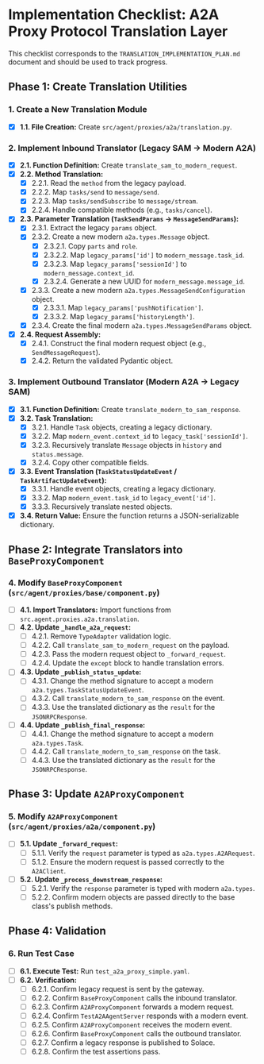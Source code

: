 # Implementation Checklist: A2A Proxy Protocol Translation Layer

This checklist corresponds to the `TRANSLATION_IMPLEMENTATION_PLAN.md` document and should be used to track progress.

## Phase 1: Create Translation Utilities

### 1. Create a New Translation Module

- [x] **1.1. File Creation:** Create `src/agent/proxies/a2a/translation.py`.

### 2. Implement Inbound Translator (Legacy SAM -> Modern A2A)

- [x] **2.1. Function Definition:** Create `translate_sam_to_modern_request`.
- [x] **2.2. Method Translation:**
    - [x] 2.2.1. Read the `method` from the legacy payload.
    - [x] 2.2.2. Map `tasks/send` to `message/send`.
    - [x] 2.2.3. Map `tasks/sendSubscribe` to `message/stream`.
    - [x] 2.2.4. Handle compatible methods (e.g., `tasks/cancel`).
- [x] **2.3. Parameter Translation (`TaskSendParams` -> `MessageSendParams`):**
    - [x] 2.3.1. Extract the legacy `params` object.
    - [x] 2.3.2. Create a new modern `a2a.types.Message` object.
        - [x] 2.3.2.1. Copy `parts` and `role`.
        - [x] 2.3.2.2. Map `legacy_params['id']` to `modern_message.task_id`.
        - [x] 2.3.2.3. Map `legacy_params['sessionId']` to `modern_message.context_id`.
        - [x] 2.3.2.4. Generate a new UUID for `modern_message.message_id`.
    - [x] 2.3.3. Create a new modern `a2a.types.MessageSendConfiguration` object.
        - [x] 2.3.3.1. Map `legacy_params['pushNotification']`.
        - [x] 2.3.3.2. Map `legacy_params['historyLength']`.
    - [x] 2.3.4. Create the final modern `a2a.types.MessageSendParams` object.
- [x] **2.4. Request Assembly:**
    - [x] 2.4.1. Construct the final modern request object (e.g., `SendMessageRequest`).
    - [x] 2.4.2. Return the validated Pydantic object.

### 3. Implement Outbound Translator (Modern A2A -> Legacy SAM)

- [x] **3.1. Function Definition:** Create `translate_modern_to_sam_response`.
- [x] **3.2. Task Translation:**
    - [x] 3.2.1. Handle `Task` objects, creating a legacy dictionary.
    - [x] 3.2.2. Map `modern_event.context_id` to `legacy_task['sessionId']`.
    - [x] 3.2.3. Recursively translate `Message` objects in `history` and `status.message`.
    - [x] 3.2.4. Copy other compatible fields.
- [x] **3.3. Event Translation (`TaskStatusUpdateEvent` / `TaskArtifactUpdateEvent`):**
    - [x] 3.3.1. Handle event objects, creating a legacy dictionary.
    - [x] 3.3.2. Map `modern_event.task_id` to `legacy_event['id']`.
    - [x] 3.3.3. Recursively translate nested objects.
- [x] **3.4. Return Value:** Ensure the function returns a JSON-serializable dictionary.

## Phase 2: Integrate Translators into `BaseProxyComponent`

### 4. Modify `BaseProxyComponent` (`src/agent/proxies/base/component.py`)

- [ ] **4.1. Import Translators:** Import functions from `src.agent.proxies.a2a.translation`.
- [ ] **4.2. Update `_handle_a2a_request`:**
    - [ ] 4.2.1. Remove `TypeAdapter` validation logic.
    - [ ] 4.2.2. Call `translate_sam_to_modern_request` on the payload.
    - [ ] 4.2.3. Pass the modern request object to `_forward_request`.
    - [ ] 4.2.4. Update the `except` block to handle translation errors.
- [ ] **4.3. Update `_publish_status_update`:**
    - [ ] 4.3.1. Change the method signature to accept a modern `a2a.types.TaskStatusUpdateEvent`.
    - [ ] 4.3.2. Call `translate_modern_to_sam_response` on the event.
    - [ ] 4.3.3. Use the translated dictionary as the `result` for the `JSONRPCResponse`.
- [ ] **4.4. Update `_publish_final_response`:**
    - [ ] 4.4.1. Change the method signature to accept a modern `a2a.types.Task`.
    - [ ] 4.4.2. Call `translate_modern_to_sam_response` on the task.
    - [ ] 4.4.3. Use the translated dictionary as the `result` for the `JSONRPCResponse`.

## Phase 3: Update `A2AProxyComponent`

### 5. Modify `A2AProxyComponent` (`src/agent/proxies/a2a/component.py`)

- [ ] **5.1. Update `_forward_request`:**
    - [ ] 5.1.1. Verify the `request` parameter is typed as `a2a.types.A2ARequest`.
    - [ ] 5.1.2. Ensure the modern request is passed correctly to the `A2AClient`.
- [ ] **5.2. Update `_process_downstream_response`:**
    - [ ] 5.2.1. Verify the `response` parameter is typed with modern `a2a.types`.
    - [ ] 5.2.2. Confirm modern objects are passed directly to the base class's publish methods.

## Phase 4: Validation

### 6. Run Test Case

- [ ] **6.1. Execute Test:** Run `test_a2a_proxy_simple.yaml`.
- [ ] **6.2. Verification:**
    - [ ] 6.2.1. Confirm legacy request is sent by the gateway.
    - [ ] 6.2.2. Confirm `BaseProxyComponent` calls the inbound translator.
    - [ ] 6.2.3. Confirm `A2AProxyComponent` forwards a modern request.
    - [ ] 6.2.4. Confirm `TestA2AAgentServer` responds with a modern event.
    - [ ] 6.2.5. Confirm `A2AProxyComponent` receives the modern event.
    - [ ] 6.2.6. Confirm `BaseProxyComponent` calls the outbound translator.
    - [ ] 6.2.7. Confirm a legacy response is published to Solace.
    - [ ] 6.2.8. Confirm the test assertions pass.
